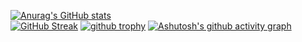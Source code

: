 <!--
**PunyaKSirohi/PunyaKSirohi** is a ✨ _special_ ✨ repository because its `README.md` (this file) appears on your GitHub profile.

Here are some ideas to get you started:

- 🔭 I’m currently working on ...
- 🌱 I’m currently learning ...
- 👯 I’m looking to collaborate on ...
- 🤔 I’m looking for help with ...
- 💬 Ask me about ...
- 📫 How to reach me: ...
- 😄 Pronouns: ...
- ⚡ Fun fact: ...
-->

[![Anurag's GitHub stats](https://github-readme-stats.vercel.app/api?username=PunyaKSirohi&show_icons=true&theme=radical)](https://github.com/anuraghazra/github-readme-stats)
<br>
[![GitHub Streak](https://streak-stats.demolab.com/?user=PunyaKSirohi)](https://git.io/streak-stats)
[![github trophy](https://github-profile-trophy.vercel.app/?username=PunyaKSirohi)](https://github.com/ryo-ma/github-profile-trophy)
[![Ashutosh's github activity graph](https://github-readme-activity-graph.vercel.app/graph?username=PunyaKSirohi&bg_color=0d1117&color=ffffff&line=00b4ab&point=ffffff&area=true&hide_border=true)](https://github.com/ashutosh00710/github-readme-activity-graph)
